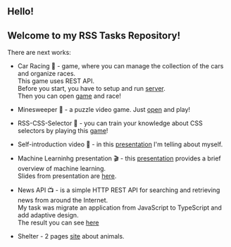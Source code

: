 ## Hello! 
## Welcome to my RSS Tasks Repository!

There are next works:
- Car Racing &#128681; - game, where you can manage the collection of the cars and organize races.  
  This game uses REST API.  
  Before you start, you have to setup and run [server](https://github.com/mikhama/async-race-api).  
  Then you can open [game](https://natanchik.github.io/RSS-Tasks/async-race/) and race!

  
- Minesweeper &#128241; - a puzzle video game. Just [open](https://natanchik.github.io/RSS-Tasks/minesweeper/) and play!

- RSS-CSS-Selector &#128212; - you can train your knowledge about CSS selectors by playing this [game](https://natanchik.github.io/RSS-Tasks/rss-css-selectors/)!

- Self-introduction video &#127909; - in this [presentation](https://natanchik.github.io/RSS-Tasks/self-introduction/) I'm telling about myself.
  
- Machine Learninhg presentation &#127916; - this [presentation](https://www.youtube.com/watch?v=Ao-3g9iUUW4) provides a brief overview of machine learning.  
  Slides from presentation are [here](https://natanchik.github.io/Presentation_ML/).

- News API &#128250; - is a simple HTTP REST API for searching and retrieving news from around the Internet.  
  My task was migrate an application from JavaScript to TypeScript and add adaptive design.  
  The result you can see [here](https://natanchik.github.io/RSS-Tasks/migration-newip-to-ts/)   

- Shelter - 2 pages [site](https://natanchik.github.io/RSS-Tasks/shelter/) about animals. <!--with slider and modal windows.-->
  
